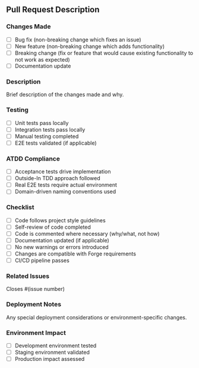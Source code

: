 ## Pull Request Description

### Changes Made
- [ ] Bug fix (non-breaking change which fixes an issue)
- [ ] New feature (non-breaking change which adds functionality)
- [ ] Breaking change (fix or feature that would cause existing functionality to not work as expected)
- [ ] Documentation update

### Description
Brief description of the changes made and why.

### Testing
- [ ] Unit tests pass locally
- [ ] Integration tests pass locally
- [ ] Manual testing completed
- [ ] E2E tests validated (if applicable)

### ATDD Compliance
- [ ] Acceptance tests drive implementation
- [ ] Outside-In TDD approach followed
- [ ] Real E2E tests require actual environment
- [ ] Domain-driven naming conventions used

### Checklist
- [ ] Code follows project style guidelines
- [ ] Self-review of code completed
- [ ] Code is commented where necessary (why/what, not how)
- [ ] Documentation updated (if applicable)
- [ ] No new warnings or errors introduced
- [ ] Changes are compatible with Forge requirements
- [ ] CI/CD pipeline passes

### Related Issues
Closes #(issue number)

### Deployment Notes
Any special deployment considerations or environment-specific changes.

### Environment Impact
- [ ] Development environment tested
- [ ] Staging environment validated
- [ ] Production impact assessed